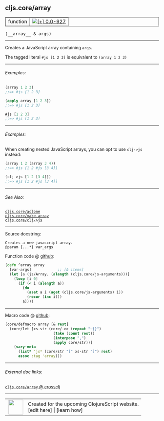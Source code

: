 ## cljs.core/array



 <table border="1">
<tr>
<td>function</td>
<td><a href="https://github.com/cljsinfo/cljs-api-docs/tree/0.0-927"><img valign="middle" alt="[+] 0.0-927" title="Added in 0.0-927" src="https://img.shields.io/badge/+-0.0--927-lightgrey.svg"></a> </td>
</tr>
</table>


 <samp>
(__array__ & args)<br>
</samp>

---

Creates a JavaScript array containing `args`.

The tagged literal `#js [1 2 3]` is equivalent to `(array 1 2 3)`

---

###### Examples:

```clj
(array 1 2 3)
;;=> #js [1 2 3]

(apply array [1 2 3])
;;=> #js [1 2 3]

#js [1 2 3]
;;=> #js [1 2 3]
```

---
###### Examples:

When creating nested JavaScript arrays, you can opt to use `clj->js` instead:

```clj
(array 1 2 (array 3 4))
;;=> #js [1 2 #js [3 4]]

(clj->js [1 2 [3 4]])
;;=> #js [1 2 #js [3 4]]
```

---

###### See Also:

[`cljs.core/aclone`](cljs.core_aclone.md)<br>
[`cljs.core/make-array`](cljs.core_make-array.md)<br>
[`cljs.core/clj->js`](cljs.core_clj-GTjs.md)<br>

---


Source docstring:

```
Creates a new javascript array.
@param {...*} var_args
```


Function code @ [github](https://github.com/clojure/clojurescript/blob/r1.7.48/src/main/cljs/cljs/core.cljs#L349-L359):

```clj
(defn ^array array
  [var-args]            ;; [& items]
  (let [a (js/Array. (alength (cljs.core/js-arguments)))]
    (loop [i 0]
      (if (< i (alength a))
        (do
          (aset a i (aget (cljs.core/js-arguments) i))
          (recur (inc i)))
        a))))
```

<!--
Repo - tag - source tree - lines:

 <pre>
clojurescript @ r1.7.48
└── src
    └── main
        └── cljs
            └── cljs
                └── <ins>[core.cljs:349-359](https://github.com/clojure/clojurescript/blob/r1.7.48/src/main/cljs/cljs/core.cljs#L349-L359)</ins>
</pre>

-->

---

Macro code @ [github](https://github.com/clojure/clojurescript/blob/r1.7.48/src/main/clojure/cljs/core.cljc#L2267-L2274):

```clj
(core/defmacro array [& rest]
  (core/let [xs-str (core/->> (repeat "~{}")
                      (take (count rest))
                      (interpose ",")
                      (apply core/str))]
    (vary-meta
      (list* 'js* (core/str "[" xs-str "]") rest)
      assoc :tag 'array)))
```

<!--
Repo - tag - source tree - lines:

 <pre>
clojurescript @ r1.7.48
└── src
    └── main
        └── clojure
            └── cljs
                └── <ins>[core.cljc:2267-2274](https://github.com/clojure/clojurescript/blob/r1.7.48/src/main/clojure/cljs/core.cljc#L2267-L2274)</ins>
</pre>
-->

---


###### External doc links:

[`cljs.core/array` @ crossclj](http://crossclj.info/fun/cljs.core.cljs/array.html)<br>

---

 <table>
<tr><td>
<img valign="middle" align="right" width="48px" src="http://i.imgur.com/Hi20huC.png">
</td><td>
Created for the upcoming ClojureScript website.<br>
[edit here] | [learn how]
</td></tr></table>

[edit here]:https://github.com/cljsinfo/cljs-api-docs/blob/master/cljsdoc/cljs.core_array.cljsdoc
[learn how]:https://github.com/cljsinfo/cljs-api-docs/wiki/cljsdoc-files

<!--

This information was too distracting to show to readers, but I'll leave it
commented here since it is helpful to:

- pretty-print the data used to generate this document
- and show how to retrieve that data



The API data for this symbol:

```clj
{:description "Creates a JavaScript array containing `args`.\n\nThe tagged literal `#js [1 2 3]` is equivalent to `(array 1 2 3)`",
 :return-type array,
 :ns "cljs.core",
 :name "array",
 :signature ["[& args]"],
 :history [["+" "0.0-927"]],
 :type "function",
 :related ["cljs.core/aclone"
           "cljs.core/make-array"
           "cljs.core/clj->js"],
 :full-name-encode "cljs.core_array",
 :source {:code "(defn ^array array\n  [var-args]            ;; [& items]\n  (let [a (js/Array. (alength (cljs.core/js-arguments)))]\n    (loop [i 0]\n      (if (< i (alength a))\n        (do\n          (aset a i (aget (cljs.core/js-arguments) i))\n          (recur (inc i)))\n        a))))",
          :title "Function code",
          :repo "clojurescript",
          :tag "r1.7.48",
          :filename "src/main/cljs/cljs/core.cljs",
          :lines [349 359]},
 :extra-sources [{:code "(core/defmacro array [& rest]\n  (core/let [xs-str (core/->> (repeat \"~{}\")\n                      (take (count rest))\n                      (interpose \",\")\n                      (apply core/str))]\n    (vary-meta\n      (list* 'js* (core/str \"[\" xs-str \"]\") rest)\n      assoc :tag 'array)))",
                  :title "Macro code",
                  :repo "clojurescript",
                  :tag "r1.7.48",
                  :filename "src/main/clojure/cljs/core.cljc",
                  :lines [2267 2274]}],
 :examples [{:id "3a546d",
             :content "```clj\n(array 1 2 3)\n;;=> #js [1 2 3]\n\n(apply array [1 2 3])\n;;=> #js [1 2 3]\n\n#js [1 2 3]\n;;=> #js [1 2 3]\n```"}
            {:id "cca945",
             :content "When creating nested JavaScript arrays, you can opt to use `clj->js` instead:\n\n```clj\n(array 1 2 (array 3 4))\n;;=> #js [1 2 #js [3 4]]\n\n(clj->js [1 2 [3 4]])\n;;=> #js [1 2 #js [3 4]]\n```"}],
 :full-name "cljs.core/array",
 :docstring "Creates a new javascript array.\n@param {...*} var_args"}

```

Retrieve the API data for this symbol:

```clj
;; from Clojure REPL
(require '[clojure.edn :as edn])
(-> (slurp "https://raw.githubusercontent.com/cljsinfo/cljs-api-docs/catalog/cljs-api.edn")
    (edn/read-string)
    (get-in [:symbols "cljs.core/array"]))
```

-->
